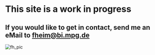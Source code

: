 # This site is a work in progress
## If you would like to get in contact, send me an eMail to fheim@bi.mpg.de
![fh_pic](https://user-images.githubusercontent.com/66937930/155850403-b538e25e-66cf-4b1d-87b7-2de48ec5069a.jpg)
